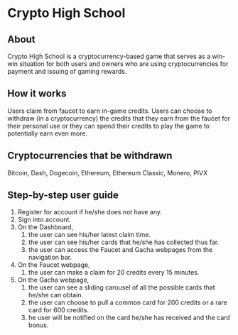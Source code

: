 # Crypto High School

## About
Crypto High School is a cryptocurrency-based game that serves as a win-win situation
for both users and owners who are using cryptocurrencies for payment and issuing of
gaming rewards.

## How it works
Users claim from faucet to earn in-game credits. Users can choose to withdraw (in a cryptocurrency) the credits that they earn from the faucet for their personal use or they can spend their credits to play the game to potentially earn even more.

## Cryptocurrencies that be withdrawn
Bitcoin, Dash, Dogecoin, Ethereum, Ethereum Classic, Monero, PIVX

## Step-by-step user guide
1. Register for account if he/she does not have any.
2. Sign into account.
3. On the Dashboard,
    1. the user can see his/her latest claim time.
    2. the user can see his/her cards that he/she has collected thus far.
    3. the user can access the Faucet and Gacha webpages from the navigation bar.
4. On the Faucet webpage,
    1. the user can make a claim for 20 credits every 15 minutes.
5. On the Gacha webpage,
    1. the user can see a sliding carousel of all the possible cards that he/she can obtain.
    2. the user can choose to pull a common card for 200 credits or a rare card for 600 credits.
    3. he user will be notified on the card he/she has received and the card bonus.
